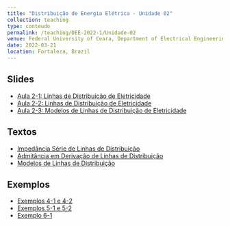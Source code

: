 ```yaml
---
title: "Distribuição de Energia Elétrica - Unidade 02"
collection: teaching
type: conteudo
permalink: /teaching/DEE-2022-1/Unidade-02
venue: Federal University of Ceara, Department of Electrical Engineering
date: 2022-03-21
location: Fortaleza, Brazil
---
```


## Slides
- [Aula 2-1: Linhas de Distribuição de Eletricidade]()
- [Aula 2-2: Linhas de Distribuição de Eletricidade]()
- [Aula 2-3: Modelos de Linhas de Distribuição de Eletricidade]()

## Textos
- [Impedância Série de Linhas de Distribuição]()
- [Admitância em Derivação de Linhas de Distribuição]()
- [Modelos de Linhas de Distribuição]()

## Exemplos
- [Exemplos 4-1 e 4-2](https://drive.google.com/file/d/1n01a6A7Em5brsoihB-Gqz6ovMNPcJP6L/view?usp=sharing)
- [Exemplos 5-1 e 5-2](https://drive.google.com/file/d/11gNM2AUZQBpZNye_rRYw1gYNAP-TqDch/view?usp=sharing)
- [Exemplo 6-1](https://drive.google.com/file/d/1_yUgm-GwL_dNLvqKB3R0-gwGSKqDJKDz/view?usp=sharing)
